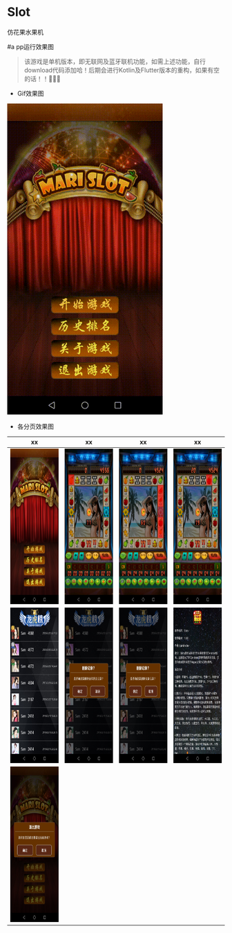 # Slot
仿花果水果机

#a pp运行效果图

> 该游戏是单机版本，即无联网及蓝牙联机功能，如需上述功能，自行download代码添加哈！后期会进行Kotlin及Flutter版本的重构，如果有空的话！！🤪🤪🤪

+ Gif效果图 

![Gif效果图](/screenshot/00.gif)

+ 各分页效果图

xx|xx|xx|xx|
|:--:|:--:|:--:|:--:|
|<img src="screenshot/1.jpg" width="180" height="360" alt="广告页"/>|<img src="screenshot/2.jpg" width="180" height="360" alt="首页"/>|<img src="screenshot/3.jpg" width="180" height="360" alt="搜索页"/>|<img src="screenshot/4.jpg" width="180" height="360" alt="菜谱详情页"/>
|<img src="screenshot/5.jpg" width="180" height="360" alt="评论页"/>|<img src="screenshot/6.jpg" width="180" height="360" alt="评论详情页"/>|<img src="screenshot/7.jpg" width="180" height="360" alt="食秀界面"/>|<img src="screenshot/8.jpg" width="180" height="360" alt="食集界面"/>
|<img src="screenshot/9.jpg" width="180" height="360" alt="任务界面"/>|
